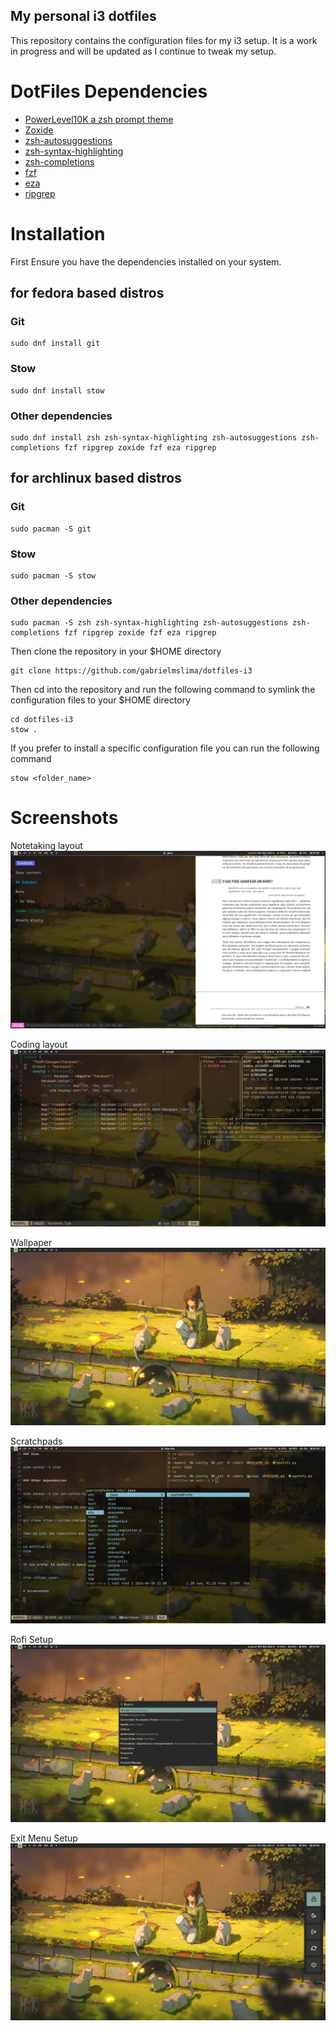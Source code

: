 ## My personal i3 dotfiles

This repository contains the configuration files for my i3 setup. It is a work in progress and will be updated as I continue to tweak my setup.

# DotFiles Dependencies

- [PowerLevel10K a zsh prompt theme](https://github.com/romkatv/powerlevel10k)
- [Zoxide](https://github.com/ajeetdsouza/zoxide)
- [zsh-autosuggestions](https://github.com/zsh-users/zsh-autosuggestions)
- [zsh-syntax-highlighting](https://github.com/zsh-users/zsh-syntax-highlighting)
- [zsh-completions](https://github.com/zsh-users/zsh-completions)
- [fzf](https://github.com/junegunn/fzf)
- [eza](https://github.com/eza-community/eza)
- [ripgrep](https://github.com/BurntSushi/ripgrep)

# Installation

First Ensure you have the dependencies installed on your system.

## for fedora based distros

### Git

```
sudo dnf install git
```

### Stow

```
sudo dnf install stow
```

### Other dependencies

```
sudo dnf install zsh zsh-syntax-highlighting zsh-autosuggestions zsh-completions fzf ripgrep zoxide fzf eza ripgrep
```

## for archlinux based distros

### Git

```
sudo pacman -S git
```

### Stow

```
sudo pacman -S stow
```

### Other dependencies

```
sudo pacman -S zsh zsh-syntax-highlighting zsh-autosuggestions zsh-completions fzf ripgrep zoxide fzf eza ripgrep
```

Then clone the repository in your $HOME directory

```
git clone https://github.com/gabrielmslima/dotfiles-i3
```

Then cd into the repository and run the following command to symlink the configuration files to your $HOME directory

```
cd dotfiles-i3
stow .
```

If you prefer to install a specific configuration file you can run the following command

```
stow <folder_name>
```

# Screenshots

Notetaking layout
![Screenshot](imgs/notetaking-i3-gruvbox-dotfiles.png)

Coding layout
![Screenshot](imgs/terminals-i3-gruvbox-dotfiles.png)

Wallpaper
![Screenshot](imgs/wallpaper-i3-gruvbox-dotfiles.png)

Scratchpads
![Screenshot](imgs/scratchpads-i3-gruvbox-dotfiles.png)

Rofi Setup
![Screenshot](imgs/rofi-i3-gruvbox-dotfiles.png)

Exit Menu Setup
![Screenshot](imgs/exitmenu-i3-gruvbox-dotfiles.png)

